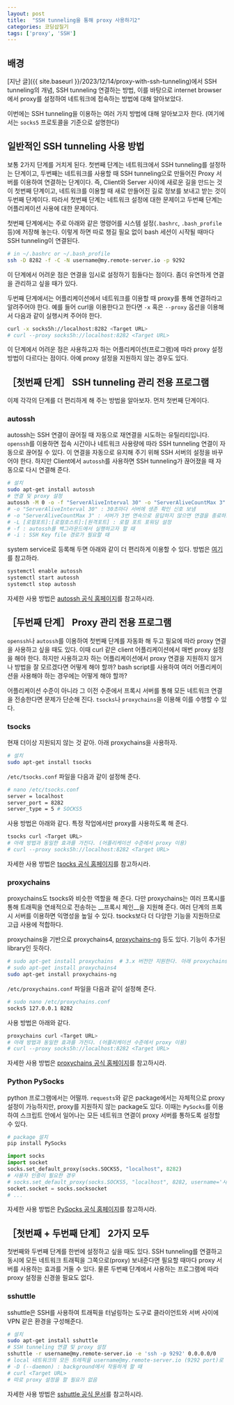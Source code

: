 ```yaml
---
layout: post
title:  "SSH tunneling을 통해 proxy 사용하기2"
categories: 코딩삽질기
tags: ['proxy', 'SSH']
---
```


## 배경

[지난 글]({{ site.baseurl }}/2023/12/14/proxy-with-ssh-tunneling)에서 SSH tunneling의 개념, SSH tunneling 연결하는 방법, 이를 바탕으로 internet browser에서 proxy를 설정하여 네트워크에 접속하는 방법에 대해 알아보았다.

이번에는 SSH tunneling을 이용하는 여러 가지 방법에 대해 알아보고자 한다. (여기에서는 `socks5` 프로토콜을 기준으로 설명한다)

## 일반적인 SSH tunneling 사용 방법

보통 2가지 단계를 거치게 된다. 첫번째 단계는 네트워크에서 SSH tunneling를 설정하는 단계이고, 두번째는 네트워크를 사용할 때 SSH tunneling으로 만들어진 Proxy 서버를 이용하여 연결하는 단계이다. 즉, Client와 Server 사이에 새로운 길을 만드는 것이 첫번째 단계이고, 네트워크를 이용할 때 새로 만들어진 길로 정보를 보내고 받는 것이 두번째 단계이다. 따라서 첫번째 단계는 네트워크 설정에 대한 문제이고 두번째 단계는 어플리케이션 사용에 대한 문제이다.

첫번째 단계에서는 주로 아래와 같은 명령어를 시스템 설정(`.bashrc`, `.bash_profile` 등)에 저장해 놓는다. 이렇게 하면 따로 챙길 필요 없이 bash 세션이 시작될 때마다 SSH tunneling이 연결된다.

```bash
# in ~/.bashrc or ~/.bash_profile
ssh -D 8282 -f -C -N username@my.remote-server.io -p 9292
```

이 단계에서 어려운 점은 연결을 임시로 설정하기 힘들다는 점이다. 좀더 유연하게 연결을 관리하고 싶을 때가 있다.

두번째 단계에서는 어플리케이션에서 네트워크를 이용할 때 proxy를 통해 연결하라고 알려주어야 한다. 예를 들어 curl을 이용한다고 한다면 `-x` 혹은 `--proxy` 옵션을 이용해서 다음과 같이 실행시켜 주어야 한다.

```bash
curl -x socks5h://localhost:8282 <Target URL>
# curl --proxy socks5h://localhost:8282 <Target URL>
```

이 단계에서 어려운 점은 사용하고자 하는 어플리케이션(프로그램)에 따라 proxy 설정 방법이 다르다는 점이다. 아예 proxy 설정을 지원하지 않는 경우도 있다.

## ［첫번째 단계］ SSH tunneling 관리 전용 프로그램

이제 각각의 단계를 더 편리하게 해 주는 방법을 알아보자. 먼저 첫번째 단계이다.

### autossh

autossh는 SSH 연결이 끊어질 때 자동으로 재연결을 시도하는 유틸리티입니다. `openssh`를 이용하면 접속 시간이나 네트워크 사용량에 따라 SSH tunneling 연결이 자동으로 끊어질 수 있다. 이 연결을 자동으로 유지해 주기 위해 SSH 서버의 설정을 바꾸어야 한다. 하지만 Client에서 `autossh`를 사용하면 SSH tunneling가 끊어졌을 때 자동으로 다시 연결해 준다.

```bash
# 설치
sudo apt-get install autossh
# 연결 및 proxy 설정
autossh -M 0 -o -f "ServerAliveInterval 30" -o "ServerAliveCountMax 3" -L 8282:localhost:9292 username@my.remote-server.io
# -o "ServerAliveInterval 30" : 30초마다 서버에 생존 확인 신호 보냄
# -o "ServerAliveCountMax 3" : 서버가 3번 연속으로 응답하지 않으면 연결을 종료하고 재연결 시도
# -L [로컬포트]:[로컬호스트]:[원격포트] : 로컬 포트 포워딩 설정
# -f : autossh를 백그라운드에서 실행하고자 할 때
# -i : SSH Key file 경로가 필요할 때
```

system service로 등록해 두면 아래와 같이 더 편리하게 이용할 수 있다. 방법은 [여기](https://blog.1day1.org/615)를 참고하라.

```bash
systemctl enable autossh
systemctl start autossh
systemctl stop autossh
```

자세한 사용 방법은 [autossh 공식 홈페이지](https://github.com/Autossh/autossh)를 참고하시라.

## ［두번째 단계］ Proxy 관리 전용 프로그램

`openssh`나 `autossh`를 이용하여 첫번째 단계를 자동화 해 두고 필요에 따라 proxy 연결을 사용하고 싶을 때도 있다. 이때 curl 같은 client 어플리케이션에서 매번 proxy 설정을 해야 한다. 하지만 사용하고자 하는 어플리케이션에서 proxy 연결을 지원하지 않거나 방법을 잘 모르겠다면 어떻게 해야 할까? bash script를 사용하여 여러 어플리케이션을 사용해야 하는 경우에는 어떻게 해야 할까?

어플리케이션 수준이 아니라 그 이전 수준에서 프록시 서버를 통해 모든 네트워크 연결을 전송한다면 문제가 단순해 진다. `tsocks`나 `proxychains`을 이용해 이를 수행할 수 있다.

### tsocks

현재 더이상 지원되지 않는 것 같아. 아래 proxychains을 사용하자.

```bash
# 설치
sudo apt-get install tsocks
```

`/etc/tsocks.conf` 파일을 다음과 같이 설정해 준다.

```bash
# nano /etc/tsocks.conf
server = localhost
server_port = 8282
server_type = 5 # SOCKS5
```

사용 방법은 아래와 같다. 특정 작업에서만 proxy를 사용하도록 해 준다.

```bash
tsocks curl <Target URL>
# 아래 방법과 동일한 효과를 가진다. (어플리케이션 수준에서 proxy 이용)
# curl --proxy socks5h://localhost:8282 <Target URL>
```

자세한 사용 방법은 [tsocks 공식 홈페이지](ttps://github.com/zouguangxian/tsocks)를 참고하시라.

### proxychains

proxychains도 tsocks와 비슷한 역할을 해 준다. 다만 proxychains는 여러 프록시를 통해 트래픽을 연쇄적으로 전송하는 __프록시 체인__을 지원해 준다. 여러 단계의 프록시 서버를 이용하면 익명성을 높일 수 있다. tsocks보다 더 다양한 기능을 지원하므로 고급 사용에 적합하다.

proxychains을 기반으로 proxychains4, [proxychains-ng](https://github.com/rofl0r/proxychains-ng) 등도 있다. 기능이 추가된 library인 듯하다.

```bash
# sudo apt-get install proxychains  # 3.x 버전만 지원한다. 아래 proxychains-ng를 사용하자. 
# sudo apt-get install proxychains4
sudo apt-get install proxychains-ng
```

`/etc/proxychains.conf` 파일을 다음과 같이 설정해 준다.

```bash
# sudo nano /etc/proxychains.conf
socks5 127.0.0.1 8282
```

사용 방법은 아래와 같다.

```bash
proxychains curl <Target URL>
# 아래 방법과 동일한 효과를 가진다. (어플리케이션 수준에서 proxy 이용)
# curl --proxy socks5h://localhost:8282 <Target URL>
```

자세한 사용 방법은 [proxychains 공식 홈페이지](https://github.com/haad/proxychains)를 참고하시라.

### Python PySocks

python 프로그램에서는 어떨까. `requests`와 같은 package에서는 자체적으로 proxy 설정이 가능하지만, proxy를 지원하지 않는 package도 있다. 이때는 `PySocks`를 이용하여 스크립트 안에서 일어나는 모든 네트워크 연결이 proxy 서버를 통하도록 설정할 수 있다.

```bash
# package 설치
pip install PySocks
```

```python
import socks
import socket
socks.set_default_proxy(socks.SOCKS5, "localhost", 8282)
# 사용자 인증이 필요한 경우
# socks.set_default_proxy(socks.SOCKS5, "localhost", 8282, username='사용자이름', password='비밀번호')
socket.socket = socks.socksocket
# ...
```

자세한 사용 방법은 [PySocks 공식 홈페이지](https://github.com/Anorov/PySocks)를 참고하시라.

## ［첫번째 + 두번째 단계］ 2가지 모두

첫번째와 두번째 단계를 한번에 설정하고 싶을 때도 있다. SSH tunneling를 연결하고 동시에 모든 네트워크 트래픽을 그쪽으로(proxy) 보내준다면 필요할 때마다 proxy 서버를 사용하는 효과를 거둘 수 있다. 물론 두번째 단계에서 사용하는 프로그램에 따라 proxy 설정을 신경쓸 필요도 없다.

### sshuttle

sshuttle은 SSH를 사용하여 트래픽을 터널링하는 도구로 클라이언트와 서버 사이에 VPN 같은 환경을 구성해준다.

```bash
# 설치
sudo apt-get install sshuttle
# SSH tunneling 연결 및 proxy 설정
sshuttle -r username@my.remote-server.io -e 'ssh -p 9292' 0.0.0.0/0
# local 네트워크의 모든 트레픽을 username@my.remote-server.io (9292 port)로 연결해줌
# -D (--daemon) : background에서 작동하게 할 때 
# curl <Target URL>
# 따로 proxy 설정을 할 필요가 없음
```

자세한 사용 방법은 [sshuttle 공식 문서](https://sshuttle.readthedocs.io/en/stable/)를 참고하시라.
